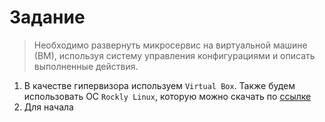 # Задание

> Необходимо развернуть микросервис на виртуальной машине (ВМ), используя систему управления конфигурациями и описать выполненные действия.

1. В качестве гипервизора используем `Virtual Box`. Также будем использовать ОС `Rockly Linux`, которую можно скачать по [ссылке](https://rockylinux.org/ru-RU/download)
2. Для начала 